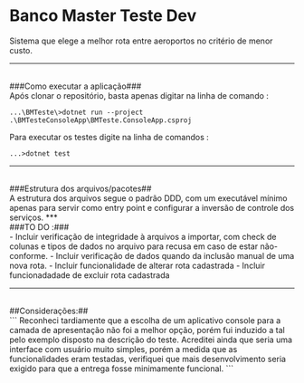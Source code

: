 # Banco Master Teste Dev
Sistema que elege a melhor rota entre aeroportos no critério de menor custo.
***
</br>
###Como executar a aplicação###
</br>
Após clonar o repositório, basta apenas digitar na linha de comando :  

`...\BMTeste\>dotnet run --project .\BMTesteConsoleApp\BMTeste.ConsoleApp.csproj`  

Para executar os testes digite na linha de comandos :</br>

`...>dotnet test`  
***
</br>
###Estrutura dos arquivos/pacotes##</br>
A estrutura dos arquivos segue o padrão DDD, com um executável mínimo apenas para servir como entry point e configurar a inversão de controle dos serviços.
***
</br>
###TO DO :###</br>
- Incluir verificação de integridade à arquivos a importar, com check de colunas e tipos de dados no arquivo para recusa em caso de estar não-conforme.
- Incluir verificação de dados quando da inclusão manual de uma nova rota.
- Incluir funcionalidade de alterar rota cadastrada
- Incluir funcionadadade de excluir rota cadastrada

***
</br>
##Considerações:##</br>
```
Reconheci tardiamente que a escolha de um aplicativo console para a camada de apresentação não foi a melhor opção, porém fui induzido a tal pelo exemplo disposto na descrição do teste. Acreditei ainda que seria uma interface com usuário muito simples, porém a medida que as funcionalidades eram testadas, verifiquei que mais desenvolvimento seria exigido para que a entrega fosse minimamente funcional.
```


